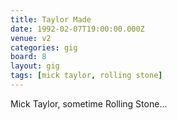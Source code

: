 ```yaml
---
title: Taylor Made
date: 1992-02-07T19:00:00.000Z
venue: v2
categories: gig
board: 8
layout: gig
tags: [mick taylor, rolling stone]
---
```

Mick Taylor, sometime Rolling Stone...